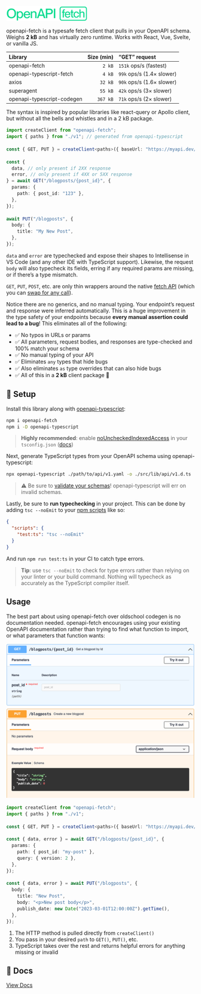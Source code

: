 <img src="../../docs/public/assets/openapi-fetch.svg" alt="openapi-fetch" width="216" height="40" />

openapi-fetch is a typesafe fetch client that pulls in your OpenAPI schema. Weighs **2 kB** and has virtually zero runtime. Works with React, Vue, Svelte, or vanilla JS.

| Library                    | Size (min) | “GET” request             |
| :------------------------- | ---------: | :------------------------ |
| openapi-fetch              |     `2 kB` | `151k` ops/s (fastest)    |
| openapi-typescript-fetch   |     `4 kB` | `99k` ops/s (1.4× slower) |
| axios                      |    `32 kB` | `90k` ops/s (1.6× slower) |
| superagent                 |    `55 kB` | `42k` ops/s (3× slower)   |
| openapi-typescript-codegen |   `367 kB` | `71k` ops/s (2× slower)   |

The syntax is inspired by popular libraries like react-query or Apollo client, but without all the bells and whistles and in a 2 kB package.

```ts
import createClient from "openapi-fetch";
import { paths } from "./v1"; // generated from openapi-typescript

const { GET, PUT } = createClient<paths>({ baseUrl: "https://myapi.dev/v1/" });

const {
  data, // only present if 2XX response
  error, // only present if 4XX or 5XX response
} = await GET("/blogposts/{post_id}", {
  params: {
    path: { post_id: "123" },
  },
});

await PUT("/blogposts", {
  body: {
    title: "My New Post",
  },
});
```

`data` and `error` are typechecked and expose their shapes to Intellisense in VS Code (and any other IDE with TypeScript support). Likewise, the request `body` will also typecheck its fields, erring if any required params are missing, or if there’s a type mismatch.

`GET`, `PUT`, `POST`, etc. are only thin wrappers around the native [fetch API](https://developer.mozilla.org/en-US/docs/Web/API/Fetch_API) (which you can [swap for any call](https://openapi-ts.pages.dev/openapi-fetch/api/#create-client)).

Notice there are no generics, and no manual typing. Your endpoint’s request and response were inferred automatically. This is a huge improvement in the type safety of your endpoints because **every manual assertion could lead to a bug**! This eliminates all of the following:

- ✅ No typos in URLs or params
- ✅ All parameters, request bodies, and responses are type-checked and 100% match your schema
- ✅ No manual typing of your API
- ✅ Eliminates `any` types that hide bugs
- ✅ Also eliminates `as` type overrides that can also hide bugs
- ✅ All of this in a **2 kB** client package 🎉

## 🔧 Setup

Install this library along with [openapi-typescript](../openapi-typescript):

```bash
npm i openapi-fetch
npm i -D openapi-typescript
```

> **Highly recommended**: enable [noUncheckedIndexedAccess](https://www.typescriptlang.org/tsconfig#noUncheckedIndexedAccess) in your `tsconfig.json` ([docs](/advanced#enable-nouncheckedindexaccess-in-your-tsconfigjson))

Next, generate TypeScript types from your OpenAPI schema using openapi-typescript:

```bash
npx openapi-typescript ./path/to/api/v1.yaml -o ./src/lib/api/v1.d.ts
```

> ⚠️ Be sure to <a href="https://redocly.com/docs/cli/commands/lint/" target="_blank" rel="noopener noreferrer">validate your schemas</a>! openapi-typescript will err on invalid schemas.

Lastly, be sure to **run typechecking** in your project. This can be done by adding `tsc --noEmit` to your <a href="https://docs.npmjs.com/cli/v9/using-npm/scripts" target="_blank" rel="noopener noreferrer">npm scripts</a> like so:

```json
{
  "scripts": {
    "test:ts": "tsc --noEmit"
  }
}
```

And run `npm run test:ts` in your CI to catch type errors.

> **Tip**: use `tsc --noEmit` to check for type errors rather than relying on your linter or your build command. Nothing will typecheck as accurately as the TypeScript compiler itself.

## Usage

The best part about using openapi-fetch over oldschool codegen is no documentation needed. openapi-fetch encourages using your existing OpenAPI documentation rather than trying to find what function to import, or what parameters that function wants:

![OpenAPI schema example](../../docs/public/assets/openapi-schema.png)

```ts
import createClient from "openapi-fetch";
import { paths } from "./v1";

const { GET, PUT } = createClient<paths>({ baseUrl: "https://myapi.dev/v1/" });

const { data, error } = await GET("/blogposts/{post_id}", {
  params: {
    path: { post_id: "my-post" },
    query: { version: 2 },
  },
});

const { data, error } = await PUT("/blogposts", {
  body: {
    title: "New Post",
    body: "<p>New post body</p>",
    publish_date: new Date("2023-03-01T12:00:00Z").getTime(),
  },
});
```

1. The HTTP method is pulled directly from `createClient()`
2. You pass in your desired `path` to `GET()`, `PUT()`, etc.
3. TypeScript takes over the rest and returns helpful errors for anything missing or invalid

## 📓 Docs

[View Docs](https://openapi-ts.pages.dev/openapi-fetch/)

